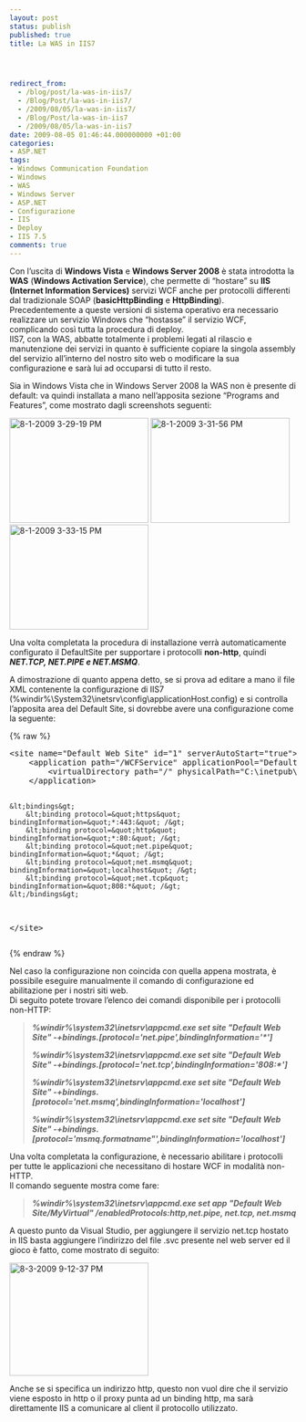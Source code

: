 ```yaml
---
layout: post
status: publish
published: true
title: La WAS in IIS7




redirect_from: 
  - /blog/post/la-was-in-iis7/
  - /Blog/Post/la-was-in-iis7/
  - /2009/08/05/la-was-in-iis7/
  - /Blog/Post/la-was-in-iis7
  - /2009/08/05/la-was-in-iis7
date: 2009-08-05 01:46:44.000000000 +01:00
categories:
- ASP.NET
tags:
- Windows Communication Foundation
- Windows
- WAS
- Windows Server
- ASP.NET
- Configurazione
- IIS
- Deploy
- IIS 7.5
comments: true
---
```

<p>Con l&rsquo;uscita di <strong>Windows Vista</strong> e <strong>Windows Server 2008</strong> &egrave; stata introdotta la <strong>WAS</strong> (<strong>Windows Activation Service</strong>), che permette di &ldquo;hostare&rdquo; su <strong>IIS (Internet Information Services)</strong> servizi WCF anche per protocolli differenti dal tradizionale SOAP (<strong>basicHttpBinding</strong> e <strong>HttpBinding</strong>).    <br />
Precedentemente a queste versioni di sistema operativo era necessario realizzare un servizio Windows che &ldquo;hostasse&rdquo; il servizio WCF, complicando cos&igrave; tutta la procedura di deploy.    <br />
IIS7, con la WAS, abbatte totalmente i problemi legati al rilascio e manutenzione dei servizi in quanto &egrave; sufficiente copiare la singola assembly del servizio all&rsquo;interno del nostro sito web o modificare la sua configurazione e sar&agrave; lui ad occuparsi di tutto il resto.</p>
<p>Sia in Windows Vista che in Windows Server 2008 la WAS non &egrave; presente di default: va quindi installata a mano nell&rsquo;apposita sezione &ldquo;Programs and Features&rdquo;, come mostrato dagli screenshots seguenti:</p>
<p><a href="http://imperugo.tostring.it/Content/Uploaded/image/8-1-2009%203-29-19%20PM_6.png" rel="shadowbox[La-WAS-in-IIS7];options={counterType:'skip',continuous:true,animSequence:'sync'}"><img SinglelineIgnoreCase width="244" height="184" border="0" src="http://imperugo.tostring.it/Content/Uploaded/image/8-1-2009%203-29-19%20PM_thumb_2.png" alt="8-1-2009 3-29-19 PM" title="8-1-2009 3-29-19 PM" style="border: 0px none ; display: inline;" singlelineignorecase="" /></a> <a href="http://imperugo.tostring.it/Content/Uploaded/image/8-1-2009%203-31-56%20PM_2.png" rel="shadowbox[La-WAS-in-IIS7];options={counterType:'skip',continuous:true,animSequence:'sync'}"><img SinglelineIgnoreCase width="244" height="184" border="0" src="http://imperugo.tostring.it/Content/Uploaded/image/8-1-2009%203-31-56%20PM_thumb.png" alt="8-1-2009 3-31-56 PM" title="8-1-2009 3-31-56 PM" style="border: 0px none ; display: inline;" singlelineignorecase="" /></a> <a href="http://imperugo.tostring.it/Content/Uploaded/image/8-1-2009%203-33-15%20PM_2.png" rel="shadowbox[La-WAS-in-IIS7];options={counterType:'skip',continuous:true,animSequence:'sync'}"><img SinglelineIgnoreCase width="244" height="184" border="0" src="http://imperugo.tostring.it/Content/Uploaded/image/8-1-2009%203-33-15%20PM_thumb.png" alt="8-1-2009 3-33-15 PM" title="8-1-2009 3-33-15 PM" style="border: 0px none ; display: inline;" singlelineignorecase="" /></a></p>
<p>Una volta completata la procedura di installazione verr&agrave; automaticamente configurato il DefaultSite per supportare i protocolli <strong>non-http</strong>, quindi <strong><em>NET.TCP, NET.PIPE e NET.MSMQ</em></strong>.</p>
<p>A dimostrazione di quanto appena detto, se si prova ad editare a mano il file XML contenente la configurazione di IIS7 (%windir%\System32\inetsrv\config\applicationHost.config) e si controlla l&rsquo;apposita area del Default Site, si dovrebbe avere una configurazione come la seguente:</p>
{% raw %}<pre class="brush: xml; ruler: true;">
&lt;site name=&quot;Default Web Site&quot; id=&quot;1&quot; serverAutoStart=&quot;true&quot;&gt;
    &lt;application path=&quot;/WCFService&quot; applicationPool=&quot;DefaultAppPool&quot; enabledProtocols=&quot;http,net.tcp,net.pipe,net.msmq&quot;&gt;
        &lt;virtualDirectory path=&quot;/&quot; physicalPath=&quot;C:\inetpub\wwwroot\WCFService&quot; /&gt;     
    &lt;/application&gt;

    &lt;bindings&gt;
        &lt;binding protocol=&quot;https&quot; bindingInformation=&quot;*:443:&quot; /&gt;
        &lt;binding protocol=&quot;http&quot; bindingInformation=&quot;*:80:&quot; /&gt;
        &lt;binding protocol=&quot;net.pipe&quot; bindingInformation=&quot;*&quot; /&gt;
        &lt;binding protocol=&quot;net.msmq&quot; bindingInformation=&quot;localhost&quot; /&gt;
        &lt;binding protocol=&quot;net.tcp&quot; bindingInformation=&quot;808:*&quot; /&gt;
    &lt;/bindings&gt;
&lt;/site&gt; </pre>{% endraw %}
<p>Nel caso la configurazione non coincida con quella appena mostrata, &egrave; possibile eseguire manualmente il comando di configurazione ed abilitazione per i nostri siti web.   <br />
Di seguito potete trovare l&rsquo;elenco dei comandi disponibile per i protocolli non-HTTP:</p>
<blockquote>
<p><strong><em>%windir%\system32\inetsrv\appcmd.exe set site &quot;Default Web Site&quot; -+bindings.[protocol='net.pipe',bindingInformation='*']</em></strong></p>
<p><strong><em>%windir%\system32\inetsrv\appcmd.exe set site &quot;Default Web Site&quot; -+bindings.[protocol='net.tcp',bindingInformation='808:*']</em></strong></p>
<p><strong><em>%windir%\system32\inetsrv\appcmd.exe set site &quot;Default Web Site&quot; -+bindings.[protocol='net.msmq',bindingInformation='localhost']</em></strong></p>
<p><strong><em>%windir%\system32\inetsrv\appcmd.exe set site &quot;Default Web Site&quot; -+bindings.[protocol='msmq.formatname&quot;',bindingInformation='localhost']</em></strong></p>
</blockquote>
<p>Una volta completata la configurazione, &egrave; necessario abilitare i protocolli per tutte le applicazioni che necessitano di hostare WCF in modalit&agrave; non-HTTP.   <br />
Il comando seguente mostra come fare:</p>
<blockquote>
<p><strong><em>%windir%\system32\inetsrv\appcmd.exe set app &quot;Default Web Site/MyVirtual&quot; /enabledProtocols:http,net.pipe, net.tcp, net.msmq</em></strong></p>
</blockquote>
<p>A questo punto da Visual Studio, per aggiungere il servizio net.tcp hostato in IIS basta aggiungere l&rsquo;indirizzo del file .svc presente nel web server ed il gioco &egrave; fatto, come mostrato di seguito:</p>
<p><a href="http://imperugo.tostring.it/Content/Uploaded/image/8-3-2009%209-12-37%20PM_2.png" rel="shadowbox[La-WAS-in-IIS7];options={counterType:'skip',continuous:true,animSequence:'sync'}"><img SinglelineIgnoreCase width="244" height="198" border="0" src="http://imperugo.tostring.it/Content/Uploaded/image/8-3-2009%209-12-37%20PM_thumb.png" alt="8-3-2009 9-12-37 PM" title="8-3-2009 9-12-37 PM" style="border: 0px none ; display: inline;" singlelineignorecase="" /></a></p>
<p>Anche se si specifica un indirizzo http, questo non vuol dire che il servizio viene esposto in http o il proxy punta ad un binding http, ma sar&agrave; direttamente IIS a comunicare al client il protocollo utilizzato.</p>
